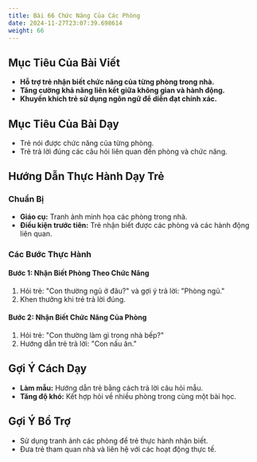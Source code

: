```yaml
---
title: Bài 66 Chức Năng Của Các Phòng 
date: 2024-11-27T23:07:39.698614
weight: 66
---
```


## Mục Tiêu Của Bài Viết
- **Hỗ trợ trẻ nhận biết chức năng của từng phòng trong nhà.**
- **Tăng cường khả năng liên kết giữa không gian và hành động.**
- **Khuyến khích trẻ sử dụng ngôn ngữ để diễn đạt chính xác.**

## Mục Tiêu Của Bài Dạy
- Trẻ nói được chức năng của từng phòng.
- Trẻ trả lời đúng các câu hỏi liên quan đến phòng và chức năng.

## Hướng Dẫn Thực Hành Dạy Trẻ

### Chuẩn Bị
- **Giáo cụ:** Tranh ảnh minh họa các phòng trong nhà.
- **Điều kiện trước tiên:** Trẻ nhận biết được các phòng và các hành động liên quan.

### Các Bước Thực Hành
#### Bước 1: Nhận Biết Phòng Theo Chức Năng
1. Hỏi trẻ: "Con thường ngủ ở đâu?" và gợi ý trả lời: "Phòng ngủ."
2. Khen thưởng khi trẻ trả lời đúng.

#### Bước 2: Nhận Biết Chức Năng Của Phòng
1. Hỏi trẻ: "Con thường làm gì trong nhà bếp?"
2. Hướng dẫn trẻ trả lời: "Con nấu ăn."

## Gợi Ý Cách Dạy
- **Làm mẫu:** Hướng dẫn trẻ bằng cách trả lời câu hỏi mẫu.
- **Tăng độ khó:** Kết hợp hỏi về nhiều phòng trong cùng một bài học.

## Gợi Ý Bổ Trợ
- Sử dụng tranh ảnh các phòng để trẻ thực hành nhận biết.
- Đưa trẻ tham quan nhà và liên hệ với các hoạt động thực tế.

